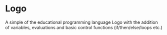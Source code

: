 # Logo
A simple of the educational programming language Logo with the addition of variables, evaluations and basic control functions (if/then/else/loops etc.)
